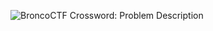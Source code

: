 ![BroncoCTF Crossword: Problem Description](https://github.com/ccyannchan/bronco-ctf-writeups-2024/blob/main/broncoctf_crossword/broncoctf_crossword.PNG "BroncoCTF Crossword: Problem Description")